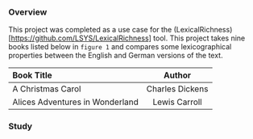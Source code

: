 ### Overview
This project was completed as a use case for the (LexicalRichness)[https://github.com/LSYS/LexicalRichness] tool. This project takes nine books listed below in `figure 1` and compares some lexicographical properties between the English and German versions of the text.

| Book Title                        | Author                 | 
| :---                              |    :----:              | 
| A Christmas Carol                 | Charles Dickens        | 
| Alices Adventures in Wonderland   | Lewis Carroll          | 

### Study
